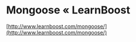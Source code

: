 <!--
id: 596156700
link: http://tumblr.atmos.org/post/596156700/mongoose-learnboost
slug: mongoose-learnboost
date: Thu May 13 2010 14:36:58 GMT-0700 (PDT)
publish: 2010-05-013
tags: 
title: Mongoose « LearnBoost
-->


Mongoose « LearnBoost
=====================

[http://www.learnboost.com/mongoose/](http://www.learnboost.com/mongoose/)


